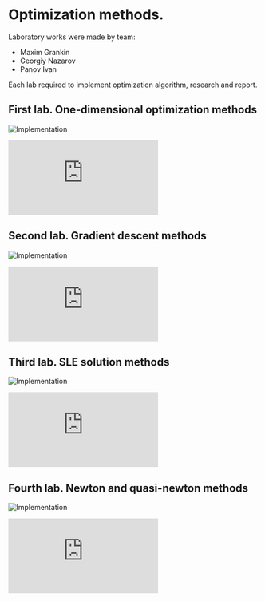 # Optimization methods.
Laboratory works were made by team:
* Maxim Grankin
* Georgiy Nazarov
* Panov Ivan

Each lab required to implement optimization algorithm, research and report.

First lab. One-dimensional optimization methods
----
![Implementation](https://github.com/maxim092001/Itmo-University/tree/master/math-optimization/first-lab)

![Report](https://github.com/maxim092001/Itmo-University/tree/master/math-optimization/reports/lab1.pdf)

Second lab. Gradient descent methods
----
![Implementation](https://github.com/maxim092001/Itmo-University/tree/master/math-optimization/second-lab)

![Report](https://github.com/maxim092001/Itmo-University/tree/master/math-optimization/reports/lab2.pdf)

Third lab. SLE solution methods
----
![Implementation](https://github.com/maxim092001/Itmo-University/tree/master/math-optimization/third-lab)

![Report](https://github.com/maxim092001/Itmo-University/tree/master/math-optimization/reports/lab3.pdf)

Fourth lab. Newton and quasi-newton methods
----
![Implementation](https://github.com/maxim092001/Itmo-University/tree/master/math-optimization/fourth-lab)

![Report](https://github.com/maxim092001/Itmo-University/tree/master/math-optimization/reports/lab4.pdf)

